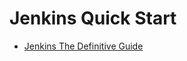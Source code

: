# Jenkins Quick Start

* [Jenkins The Definitive Guide](http://www.bogotobogo.com/DevOps/Jenkins/images/Intro_install/jenkins-the-definitive-guide.pdf)

